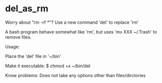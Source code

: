 # del_as_rm
Worry about "rm -rf *"? Use a new command 'del' to replace 'rm'

A bash program behave somewhat like 'rm', but uses 'mv XXX ~/.Trash' to remove files.


Usage:

Place the 'del' file in '~/bin'

Make it executable:
$ chmod +x ~/bin/del


Know problems:
Does not take any options other than files/dirctories
